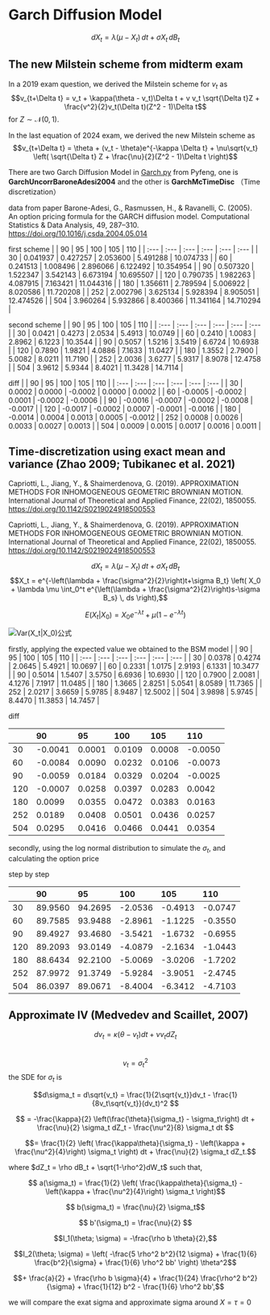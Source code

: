 

# Garch Diffusion Model
$$dX_t = \lambda(\mu - X_t)\,dt + \sigma X_t\,dB_t$$

## The new Milstein scheme from midterm exam

In a 2019 exam question, we derived the Milstein scheme for $v_t$ as
$$v_{t+\Delta t} = v_t + \kappa(\theta - v_t)\Delta t + v v_t \sqrt{\Delta t}Z + \frac{v^2}{2}v_t(\Delta t)(Z^2 - 1)\Delta t$$ for $Z \sim \mathcal{N}(0,1)$.

In the last equation of 2024 exam, we derived the new Milstein scheme as
$$v_{t+\Delta t} = \theta + (v_t - \theta)e^{-\kappa \Delta t} + \nu\sqrt{v_t} \left( \sqrt{\Delta t} Z + \frac{\nu}{2}(Z^2 - 1)\Delta t \right)$$

There are two Garch Diffusion Model in [Garch.py](https://github.com/PyFE/PyFENG/blob/main/pyfeng/garch.py) from Pyfeng, one is **GarchUncorrBaroneAdesi2004** and the other is **GarchMcTimeDisc** （Time discretization）

data from paper Barone-Adesi, G., Rasmussen, H., & Ravanelli, C. (2005). An option pricing formula for the GARCH diffusion model. Computational Statistics & Data Analysis, 49, 287–310. https://doi.org/10.1016/j.csda.2004.05.014

first scheme
|  | 90 | 95 | 100 | 105 | 110 |
| :--- | :--- | :--- | :--- | :--- | :--- |
| 30 | 0.041937 | 0.427257 | 2.053600 | 5.491288 | 10.074733 |
| 60 | 0.241513 | 1.008496 | 2.896066 | 6.122492 | 10.354954 |
| 90 | 0.507320 | 1.522347 | 3.542143 | 6.673194 | 10.695507 |
| 120 | 0.790735 | 1.982263 | 4.087915 | 7.163421 | 11.044316 |
| 180 | 1.356611 | 2.789594 | 5.006922 | 8.020586 | 11.720208 |
| 252 | 2.002796 | 3.625134 | 5.928394 | 8.905051 | 12.474526 |
| 504 | 3.960264 | 5.932866 | 8.400366 | 11.341164 | 14.710294 |

second scheme
|  | 90 | 95 | 100 | 105 | 110 |
| :--- | :--- | :--- | :--- | :--- | :--- |
| 30 | 0.0421 | 0.4273 | 2.0534 | 5.4913 | 10.0749 |
| 60 | 0.2410 | 1.0083 | 2.8962 | 6.1223 | 10.3544 |
| 90 | 0.5057 | 1.5216 | 3.5419 | 6.6724 | 10.6938 |
| 120 | 0.7890 | 1.9821 | 4.0886 | 7.1633 | 11.0427 |
| 180 | 1.3552 | 2.7900 | 5.0082 | 8.0211 | 11.7190 |
| 252 | 2.0036 | 3.6277 | 5.9317 | 8.9078 | 12.4758 |
| 504 | 3.9612 | 5.9344 | 8.4021 | 11.3428 | 14.7114 |

diff
|  | 90 | 95 | 100 | 105 | 110 |
| :--- | :--- | :--- | :--- | :--- | :--- |
| 30 | 0.0002 | 0.0000 | -0.0002 | 0.0000 | 0.0002 |
| 60 | -0.0005 | -0.0002 | 0.0001 | -0.0002 | -0.0006 |
| 90 | -0.0016 | -0.0007 | -0.0002 | -0.0008 | -0.0017 |
| 120 | -0.0017 | -0.0002 | 0.0007 | -0.0001 | -0.0016 |
| 180 | -0.0014 | 0.0004 | 0.0013 | 0.0005 | -0.0012 |
| 252 | 0.0008 | 0.0026 | 0.0033 | 0.0027 | 0.0013 |
| 504 | 0.0009 | 0.0015 | 0.0017 | 0.0016 | 0.0011 |

## Time-discretization using exact mean and variance (Zhao 2009; Tubikanec et al. 2021)

Capriotti, L., Jiang, Y., & Shaimerdenova, G. (2019). APPROXIMATION METHODS FOR INHOMOGENEOUS GEOMETRIC BROWNIAN MOTION. International Journal of Theoretical and Applied Finance, 22(02), 1850055. https://doi.org/10.1142/S0219024918500553

Capriotti, L., Jiang, Y., & Shaimerdenova, G. (2019). APPROXIMATION METHODS FOR INHOMOGENEOUS GEOMETRIC BROWNIAN MOTION. International Journal of Theoretical and Applied Finance, 22(02), 1850055. https://doi.org/10.1142/S0219024918500553

$$dX_t = \lambda(\mu - X_t)\,dt + \sigma X_t\,dB_t$$
$$X_t = e^{-\left(\lambda + \frac{\sigma^2}{2}\right)t+\sigma B_t} \left( X_0 + \lambda \mu \int_0^t e^{\left(\lambda + \frac{\sigma^2}{2}\right)s-\sigma B_s} \, ds \right),$$

$$E(X_t|X_0) = X_0 e^{-\lambda t} + \mu (1 - e^{- \lambda t})$$

![Var(X_t|X_0)公式](https://github.com/zkw001/PHBS_ASP_2023/blob/main/CodeCogsEqn.png)


firstly, applying the expected value we obtained to the BSM model
|  | 90 | 95 | 100 | 105 | 110 |
| :--- | :--- | :--- | :--- | :--- | :--- |
| 30 | 0.0378 | 0.4274 | 2.0645 | 5.4921 | 10.0697 |
| 60 | 0.2331 | 1.0175 | 2.9193 | 6.1331 | 10.3477 |
| 90 | 0.5014 | 1.5407 | 3.5750 | 6.6936 | 10.6930 |
| 120 | 0.7900 | 2.0081 | 4.1276 | 7.1917 | 11.0485 |
| 180 | 1.3665 | 2.8251 | 5.0541 | 8.0589 | 11.7365 |
| 252 | 2.0217 | 3.6659 | 5.9785 | 8.9487 | 12.5002 |
| 504 | 3.9898 | 5.9745 | 8.4470 | 11.3853 | 14.7457 |


diff 


|  | 90 | 95 | 100 | 105 | 110 |
| :--- | :--- | :--- | :--- | :--- | :--- |
| 30 | -0.0041 | 0.0001 | 0.0109 | 0.0008 | -0.0050 |
| 60 | -0.0084 | 0.0090 | 0.0232 | 0.0106 | -0.0073 |
| 90 | -0.0059 | 0.0184 | 0.0329 | 0.0204 | -0.0025 |
| 120 | -0.0007 | 0.0258 | 0.0397 | 0.0283 | 0.0042 |
| 180 | 0.0099 | 0.0355 | 0.0472 | 0.0383 | 0.0163 |
| 252 | 0.0189 | 0.0408 | 0.0501 | 0.0436 | 0.0257 |
| 504 | 0.0295 | 0.0416 | 0.0466 | 0.0441 | 0.0354 |

secondly, using the log normal distribution to simulate the $\sigma_t$, and calculating the option price

step by step

|  | 90 | 95 | 100 | 105 | 110 |
| :--- | :--- | :--- | :--- | :--- | :--- |
| 30 | 89.9560 | 94.2695 | -2.0536 | -0.4913 | -0.0747 |
| 60 | 89.7585 | 93.9488 | -2.8961 | -1.1225 | -0.3550 |
| 90 | 89.4927 | 93.4680 | -3.5421 | -1.6732 | -0.6955 |
| 120 | 89.2093 | 93.0149 | -4.0879 | -2.1634 | -1.0443 |
| 180 | 88.6434 | 92.2100 | -5.0069 | -3.0206 | -1.7202 |
| 252 | 87.9972 | 91.3749 | -5.9284 | -3.9051 | -2.4745 |
| 504 | 86.0397 | 89.0671 | -8.4004 | -6.3412 | -4.7103 |






## Approximate lV (Medvedev and Scaillet, 2007)

$$dv_t = \kappa(\theta - v_t)dt + \nu v_t dZ_t$$  
$$v_t = \sigma_t^2$$
the SDE for $\sigma_t$ is

$$d\sigma_t  = d\sqrt{v_t} = \frac{1}{2\sqrt{v_t}}dv_t - \frac{1}{8v_t\sqrt{v_t}}(dv_t)^2 $$

$$ = -\frac{\kappa}{2} \left(\frac{\theta}{\sigma_t} - \sigma_t\right) dt + \frac{\nu}{2} \sigma_t dZ_t - \frac{\nu^2}{8} \sigma_t dt $$

$$= \frac{1}{2} \left( \frac{\kappa\theta}{\sigma_t} - \left(\kappa + \frac{\nu^2}{4}\right) \sigma_t \right) dt + \frac{\nu}{2} \sigma_t dZ_t.$$

where $dZ_t = \rho dB_t + \sqrt{1-\rho^2}dW_t$
such that, 

$$ a(\sigma_t) = \frac{1}{2} \left( \frac{\kappa\theta}{\sigma_t} - \left(\kappa + \frac{\nu^2}{4}\right) \sigma_t \right)$$

$$ b(\sigma_t) = \frac{\nu}{2} \sigma_t$$

$$ b'(\sigma_t) = \frac{\nu}{2} $$ 

$$I_1(\theta; \sigma) = -\frac{\rho b \theta}{2},$$

$$I_2(\theta; \sigma) = \left( -\frac{5 \rho^2 b^2}{12 \sigma} + \frac{1}{6} \frac{b^2}{\sigma} + \frac{1}{6} \rho^2 bb' \right) \theta^2$$ 

$$+ \frac{a}{2} + \frac{\rho b \sigma}{4} + \frac{1}{24} \frac{\rho^2 b^2}{\sigma} + \frac{1}{12} b^2 - \frac{1}{6} \rho^2 bb',$$

we will compare the exat sigma and approximate sigma around $X = \tau = 0$




